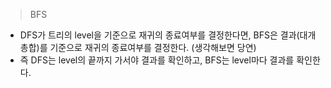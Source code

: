 > BFS

- DFS가 트리의 level을 기준으로 재귀의 종료여부를 결정한다면, BFS은 결과(대개 총합)를 기준으로 재귀의 종료여부를 결정한다. (생각해보면 당연)
- 즉 DFS는 level의 끝까지 가서야 결과를 확인하고, BFS는 level마다 결과를 확인한다.
